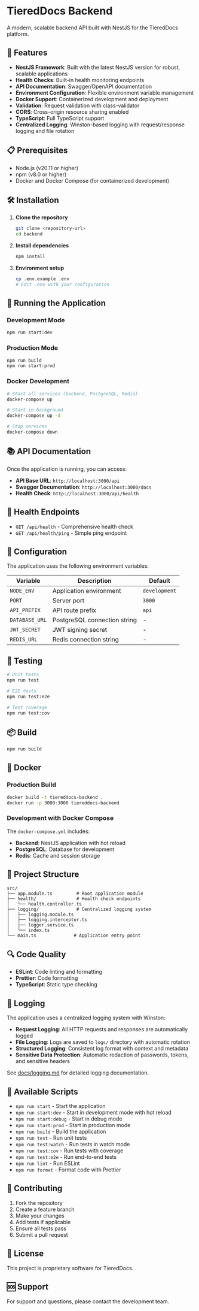 # TieredDocs Backend

A modern, scalable backend API built with NestJS for the TieredDocs platform.

## 🚀 Features

- **NestJS Framework**: Built with the latest NestJS version for robust, scalable applications
- **Health Checks**: Built-in health monitoring endpoints
- **API Documentation**: Swagger/OpenAPI documentation
- **Environment Configuration**: Flexible environment variable management
- **Docker Support**: Containerized development and deployment
- **Validation**: Request validation with class-validator
- **CORS**: Cross-origin resource sharing enabled
- **TypeScript**: Full TypeScript support
- **Centralized Logging**: Winston-based logging with request/response logging and file rotation

## 📋 Prerequisites

- Node.js (v20.11 or higher)
- npm (v8.0 or higher)
- Docker and Docker Compose (for containerized development)

## 🛠️ Installation

1. **Clone the repository**
   ```bash
   git clone <repository-url>
   cd backend
   ```

2. **Install dependencies**
   ```bash
   npm install
   ```

3. **Environment setup**
   ```bash
   cp .env.example .env
   # Edit .env with your configuration
   ```

## 🚀 Running the Application

### Development Mode
```bash
npm run start:dev
```

### Production Mode
```bash
npm run build
npm run start:prod
```

### Docker Development
```bash
# Start all services (backend, PostgreSQL, Redis)
docker-compose up

# Start in background
docker-compose up -d

# Stop services
docker-compose down
```

## 📚 API Documentation

Once the application is running, you can access:

- **API Base URL**: `http://localhost:3000/api`
- **Swagger Documentation**: `http://localhost:3000/docs`
- **Health Check**: `http://localhost:3000/api/health`

## 🏥 Health Endpoints

- `GET /api/health` - Comprehensive health check
- `GET /api/health/ping` - Simple ping endpoint

## 🔧 Configuration

The application uses the following environment variables:

| Variable | Description | Default |
|----------|-------------|---------|
| `NODE_ENV` | Application environment | `development` |
| `PORT` | Server port | `3000` |
| `API_PREFIX` | API route prefix | `api` |
| `DATABASE_URL` | PostgreSQL connection string | - |
| `JWT_SECRET` | JWT signing secret | - |
| `REDIS_URL` | Redis connection string | - |

## 🧪 Testing

```bash
# Unit tests
npm run test

# E2E tests
npm run test:e2e

# Test coverage
npm run test:cov
```

## 📦 Build

```bash
npm run build
```

## 🐳 Docker

### Production Build
```bash
docker build -t tiereddocs-backend .
docker run -p 3000:3000 tiereddocs-backend
```

### Development with Docker Compose
The `docker-compose.yml` includes:
- **Backend**: NestJS application with hot reload
- **PostgreSQL**: Database for development
- **Redis**: Cache and session storage

## 📁 Project Structure

```
src/
├── app.module.ts         # Root application module
├── health/               # Health check endpoints
│   └── health.controller.ts
├── logging/              # Centralized logging system
│   ├── logging.module.ts
│   ├── logging.interceptor.ts
│   ├── logger.service.ts
│   └── index.ts
└── main.ts              # Application entry point
```

## 🔍 Code Quality

- **ESLint**: Code linting and formatting
- **Prettier**: Code formatting
- **TypeScript**: Static type checking

## 📝 Logging

The application uses a centralized logging system with Winston:

- **Request Logging**: All HTTP requests and responses are automatically logged
- **File Logging**: Logs are saved to `logs/` directory with automatic rotation
- **Structured Logging**: Consistent log format with context and metadata
- **Sensitive Data Protection**: Automatic redaction of passwords, tokens, and sensitive headers

See [docs/logging.md](docs/logging.md) for detailed logging documentation.

## 📝 Available Scripts

- `npm run start` - Start the application
- `npm run start:dev` - Start in development mode with hot reload
- `npm run start:debug` - Start in debug mode
- `npm run start:prod` - Start in production mode
- `npm run build` - Build the application
- `npm run test` - Run unit tests
- `npm run test:watch` - Run tests in watch mode
- `npm run test:cov` - Run tests with coverage
- `npm run test:e2e` - Run end-to-end tests
- `npm run lint` - Run ESLint
- `npm run format` - Format code with Prettier

## 🤝 Contributing

1. Fork the repository
2. Create a feature branch
3. Make your changes
4. Add tests if applicable
5. Ensure all tests pass
6. Submit a pull request

## 📄 License

This project is proprietary software for TieredDocs.

## 🆘 Support

For support and questions, please contact the development team.
